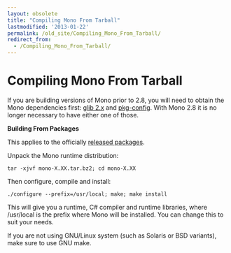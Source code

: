 ```yaml
---
layout: obsolete
title: "Compiling Mono From Tarball"
lastmodified: '2013-01-22'
permalink: /old_site/Compiling_Mono_From_Tarball/
redirect_from:
  - /Compiling_Mono_From_Tarball/
---
```


Compiling Mono From Tarball
===========================

If you are building versions of Mono prior to 2.8, you will need to obtain the Mono dependencies first: [glib 2.x](http://www.gtk.org) and [pkg-config](http://www.freedesktop.org/software/pkgconfig). With Mono 2.8 it is no longer necessary to have either one of those.

**Building From Packages**

This applies to the officially [released packages](http://download.mono-project.com/sources/mono/).

Unpack the Mono runtime distribution:

    tar -xjvf mono-X.XX.tar.bz2; cd mono-X.XX

Then configure, compile and install:

    ./configure --prefix=/usr/local; make; make install

This will give you a runtime, C\# compiler and runtime libraries, where /usr/local is the prefix where Mono will be installed. You can change this to suit your needs.

If you are not using GNU/Linux system (such as Solaris or BSD variants), make sure to use GNU make.

